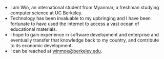 - I am Win, an international student from Myanmar, a freshman studying computer science at UC Berkeley.
- Technology has been invaluable to my upbringing and I have been fortunate to have used the internet to access a vast ocean of educational materials.
- I hope to gain experience in software development and enterprise and eventually transfer that knowledge back to my country, and contribute to its economic development.
- I can be reached at winmoe@berkeley.edu.

<!---
winmoee/winmoee is a ✨ special ✨ repository because its `README.md` (this file) appears on your GitHub profile.
You can click the Preview link to take a look at your changes.
--->
